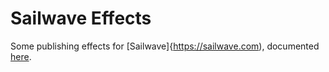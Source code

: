 # Sailwave Effects

Some publishing effects for [Sailwave]{https://sailwave.com), documented [here](https://www.sailwave.com/effects-library).
